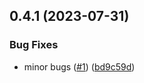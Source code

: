 ## 0.4.1 (2023-07-31)


### Bug Fixes

* minor bugs ([#1](https://github.com/BrandonWu500/test-releases/issues/1)) ([bd9c59d](https://github.com/BrandonWu500/test-releases/commit/bd9c59d5e9d3615b25d947851432903771c18452))



